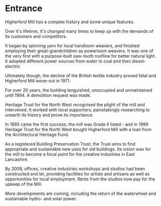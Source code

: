 # Entrance

Higherford Mill has a complex history and some unique features.

Over it's lifetime, it's changed many times to keep up with the demands of its customers and competitors.

It began by spinning yarn for local handloom weavers, and finished employing their great-grandchildren as powerloom weavers. It was one of the very first with a purpose-built saw-tooth roofline for better natural light. It adopted different power sources from water to coal and then diesel-electric. 

Ultimately though, the decline of the British textile industry proved fatal and Higherford Mill wove-out in 1971.

For over 20 years, the building languished, unoccupied and unmaintained until 1994. A demolition request was made.

Heritage Trust for the North West recognised the plight of the mill and intervened. It worked with local supporters, painstakingly researching to unearth its history and prove its importance.

In 1995 came the first success; the mill was Grade II listed - and in 1999 Heritage Trust for the North West bought Higherford Mill with a loan from the Architectural Heritage Fund.

As a registered Building Preservation Trust, the Trust aims to find appropriate and sustainable new uses for old buildings. Its vision was for the mill to become a focal point for the creative industries in East Lancashire. 

By 2009, offices, creative industries workshops and studios had been constructed and let, providing facilities for artists and artisans as well as opportunities for local employment. Rents from the studios now pay for the upkeep of the Mill. 

More developments are coming, including the return of the waterwheel and sustainable hydro- and solar power. 